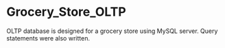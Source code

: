 # Grocery_Store_OLTP
OLTP database is designed for a grocery store using MySQL server. Query statements were also written.
